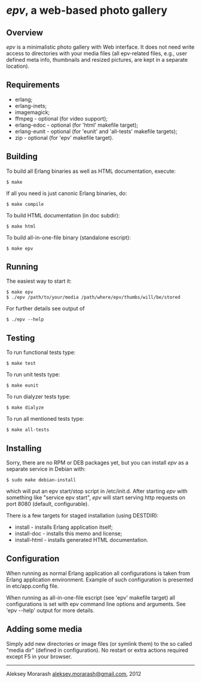 # _epv_, a web-based photo gallery

## Overview

_epv_ is a minimalistic photo gallery with Web interface.
It does not need write access to directories with your media files
(all epv-related files, e.g., user defined meta info, thumbnails
and resized pictures, are kept in a separate location).

## Requirements

* erlang;
* erlang-inets;
* imagemagick;
* ffmpeg - optional (for video support);
* erlang-edoc - optional (for 'html' makefile target);
* erlang-eunit - optional (for 'eunit' and 'all-tests' makefile targets);
* zip - optional (for 'epv' makefile target).

## Building

To build all Erlang binaries as well as HTML documentation, execute:

    $ make

If all you need is just canonic Erlang binaries, do:

    $ make compile

To build HTML documentation (in doc subdir):

    $ make html

To build all-in-one-file binary (standalone escript):

    $ make epv

## Running

The easiest way to start it:

    $ make epv
    $ ./epv /path/to/your/media /path/where/epv/thumbs/will/be/stored

For further details see output of

    $ ./epv --help

## Testing

To run functional tests type:

    $ make test

To run unit tests type:

    $ make eunit

To run dialyzer tests type:

    $ make dialyze

To run all mentioned tests type:

    $ make all-tests

## Installing

Sorry, there are no RPM or DEB packages yet, but you can
install _epv_ as a separate service in Debian with:

    $ sudo make debian-install

which will put an epv start/stop script in /etc/init.d.
After starting _epv_ with something like "service epv start", _epv_
will start serving http requests on port 8080 (default, configurable).

There is a few targets for staged installation (using DESTDIR):

* install - installs Erlang application itself;
* install-doc - installs this memo and license;
* install-html - installs generated HTML documentation.

## Configuration

When running as normal Erlang application all configurations is taken
from Erlang application environment. Example of such configuration is
presented in etc/app.config file.

When running as all-in-one-file escript (see 'epv' makefile target)
all configurations is set with epv command line options and arguments.
See 'epv --help' output for more details.

## Adding some media

Simply add new directories or image files (or symlink them) to
the so called "media dir" (defined in configuration). No restart or
extra actions required except F5 in your browser.

-----------------------------------------------------------------
Aleksey Morarash <aleksey.morarash@gmail.com>, 2012

